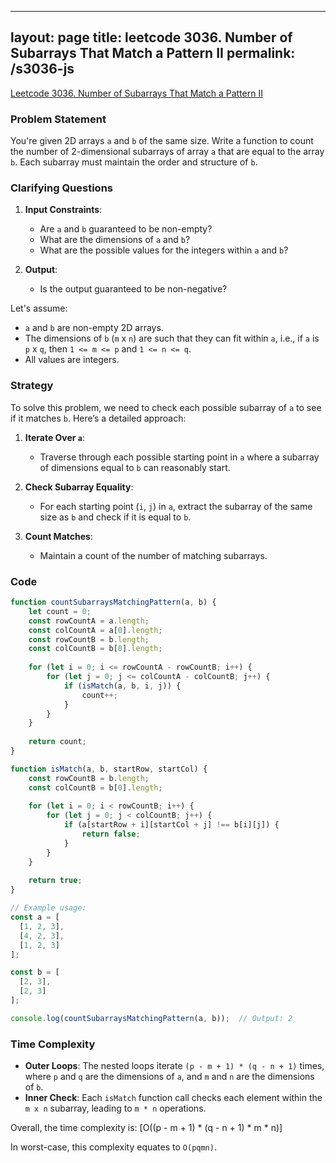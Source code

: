 
---
layout: page
title: leetcode 3036. Number of Subarrays That Match a Pattern II
permalink: /s3036-js
---
[Leetcode 3036. Number of Subarrays That Match a Pattern II](https://algoadvance.github.io/algoadvance/l3036)
### Problem Statement

You're given 2D arrays `a` and `b` of the same size. Write a function to count the number of 2-dimensional subarrays of array `a` that are equal to the array `b`. Each subarray must maintain the order and structure of `b`.

### Clarifying Questions

1. **Input Constraints**:
   - Are `a` and `b` guaranteed to be non-empty?
   - What are the dimensions of `a` and `b`?
   - What are the possible values for the integers within `a` and `b`?

2. **Output**:
   - Is the output guaranteed to be non-negative?

Let's assume:
- `a` and `b` are non-empty 2D arrays.
- The dimensions of `b` (`m` x `n`) are such that they can fit within `a`, i.e., if `a` is `p` x `q`, then `1 <= m <= p` and `1 <= n <= q`.
- All values are integers.

### Strategy

To solve this problem, we need to check each possible subarray of `a` to see if it matches `b`. Here’s a detailed approach:

1. **Iterate Over `a`**:
   - Traverse through each possible starting point in `a` where a subarray of dimensions equal to `b` can reasonably start.

2. **Check Subarray Equality**:
   - For each starting point (`i`, `j`) in `a`, extract the subarray of the same size as `b` and check if it is equal to `b`.

3. **Count Matches**:
   - Maintain a count of the number of matching subarrays.

### Code

```javascript
function countSubarraysMatchingPattern(a, b) {
    let count = 0;
    const rowCountA = a.length;
    const colCountA = a[0].length;
    const rowCountB = b.length;
    const colCountB = b[0].length;
    
    for (let i = 0; i <= rowCountA - rowCountB; i++) {
        for (let j = 0; j <= colCountA - colCountB; j++) {
            if (isMatch(a, b, i, j)) {
                count++;
            }
        }
    }
    
    return count;
}

function isMatch(a, b, startRow, startCol) {
    const rowCountB = b.length;
    const colCountB = b[0].length;
    
    for (let i = 0; i < rowCountB; i++) {
        for (let j = 0; j < colCountB; j++) {
            if (a[startRow + i][startCol + j] !== b[i][j]) {
                return false;
            }
        }
    }
    
    return true;
}

// Example usage:
const a = [
  [1, 2, 3],
  [4, 2, 3],
  [1, 2, 3]
];

const b = [
  [2, 3],
  [2, 3]
];

console.log(countSubarraysMatchingPattern(a, b));  // Output: 2
```

### Time Complexity

- **Outer Loops**: The nested loops iterate `(p - m + 1) * (q - n + 1)` times, where `p` and `q` are the dimensions of `a`, and `m` and `n` are the dimensions of `b`.
- **Inner Check**: Each `isMatch` function call checks each element within the `m x n` subarray, leading to `m * n` operations.

Overall, the time complexity is:
\[O((p - m + 1) * (q - n + 1) * m * n)\]

In worst-case, this complexity equates to `O(pqmn)`.